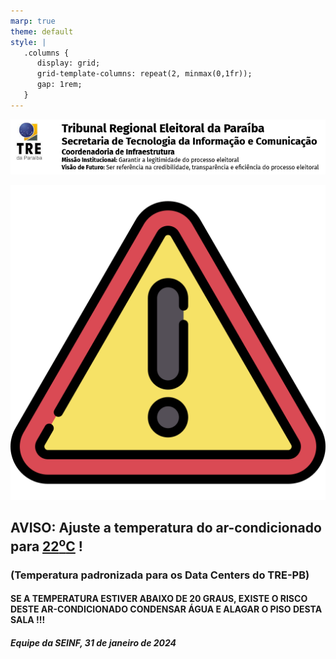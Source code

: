```yaml
---
marp: true
theme: default
style: |
   .columns {
      display: grid;
      grid-template-columns: repeat(2, minmax(0,1fr));
      gap: 1rem;
   }
---
```

<style scoped>
section {
  display: flex;
  flex-direction: column;
  justify-content: center;
  text-align: center;
}
</style>

![width:25cm](../../figuras/tre-pb-cabecalo-padrao-stic-coinf-seinf.png)

![left width:05cm](https://github.com/dnlclaudino/imagens/blob/master/gestao-do-conhecimento/icone-atencao.png?raw=true)

</div>

<div>

## AVISO: Ajuste a temperatura do ar-condicionado para <u>22<sup>o</sup>C</u> ! 

### (Temperatura padronizada para os Data Centers do TRE-PB)

#### SE A TEMPERATURA ESTIVER ABAIXO DE 20 GRAUS, EXISTE O RISCO DESTE AR-CONDICIONADO CONDENSAR ÁGUA E ALAGAR O PISO DESTA SALA !!!

##### Equipe da SEINF, 31 de janeiro de 2024
